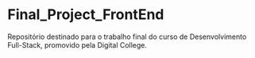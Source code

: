 # Final_Project_FrontEnd
Repositório destinado para o trabalho final do curso de Desenvolvimento Full-Stack, promovido pela Digital College.
